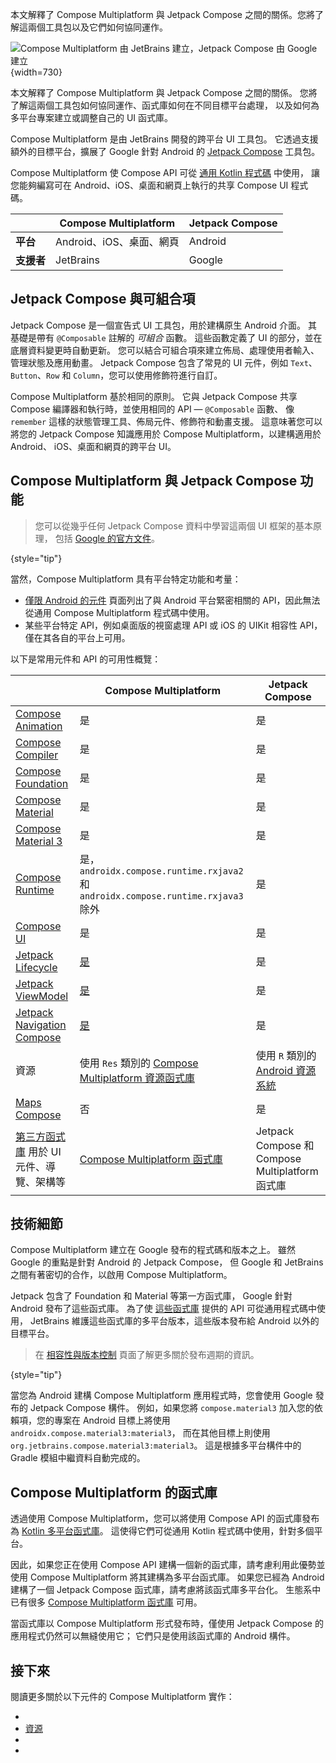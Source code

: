 [//]: # (title: Compose Multiplatform 與 Jetpack Compose)

<web-summary>本文解釋了 Compose Multiplatform 與 Jetpack Compose 之間的關係。您將了解這兩個工具包以及它們如何協同運作。</web-summary>

![Compose Multiplatform 由 JetBrains 建立，Jetpack Compose 由 Google 建立](compose-multiplatform-and-jetpack-compose.png){width=730}

<tldr>
本文解釋了 Compose Multiplatform 與 Jetpack Compose 之間的關係。
您將了解這兩個工具包如何協同運作、函式庫如何在不同目標平台處理，
以及如何為多平台專案建立或調整自己的 UI 函式庫。
</tldr>

Compose Multiplatform 是由 JetBrains 開發的跨平台 UI 工具包。
它透過支援額外的目標平台，擴展了 Google 針對 Android 的 [Jetpack Compose](https://developer.android.com/jetpack/compose) 工具包。

Compose Multiplatform 使 Compose API 可從 [通用 Kotlin 程式碼](multiplatform-discover-project.md#common-code) 中使用，
讓您能夠編寫可在 Android、iOS、桌面和網頁上執行的共享 Compose UI 程式碼。

|                  | **Compose Multiplatform**  | **Jetpack Compose** |
|------------------|----------------------------|---------------------|
| **平台**         | Android、iOS、桌面、網頁   | Android             |
| **支援者**       | JetBrains                  | Google              |

## Jetpack Compose 與可組合項

Jetpack Compose 是一個宣告式 UI 工具包，用於建構原生 Android 介面。
其基礎是帶有 `@Composable` 註解的 _可組合_ 函數。
這些函數定義了 UI 的部分，並在底層資料變更時自動更新。
您可以結合可組合項來建立佈局、處理使用者輸入、管理狀態及應用動畫。
Jetpack Compose 包含了常見的 UI 元件，例如 `Text`、`Button`、`Row` 和 `Column`，您可以使用修飾符進行自訂。

Compose Multiplatform 基於相同的原則。
它與 Jetpack Compose 共享 Compose 編譯器和執行時，並使用相同的 API — `@Composable` 函數、
像 `remember` 這樣的狀態管理工具、佈局元件、修飾符和動畫支援。
這意味著您可以將您的 Jetpack Compose 知識應用於 Compose Multiplatform，以建構適用於 Android、
iOS、桌面和網頁的跨平台 UI。

## Compose Multiplatform 與 Jetpack Compose 功能

> 您可以從幾乎任何 Jetpack Compose 資料中學習這兩個 UI 框架的基本原理，
> 包括 [Google 的官方文件](https://developer.android.com/jetpack/compose/documentation)。
> 
{style="tip"}

當然，Compose Multiplatform 具有平台特定功能和考量：

*   [僅限 Android 的元件](compose-android-only-components.md) 頁面列出了與 Android 平台緊密相關的 API，因此無法從通用 Compose Multiplatform 程式碼中使用。
*   某些平台特定 API，例如桌面版的視窗處理 API 或 iOS 的 UIKit 相容性 API，僅在其各自的平台上可用。

以下是常用元件和 API 的可用性概覽：

|                                                                                                                     | **Compose Multiplatform**                                                                                 | **Jetpack Compose**                                                                                    |
|---------------------------------------------------------------------------------------------------------------------|-----------------------------------------------------------------------------------------------------------|--------------------------------------------------------------------------------------------------------|
| [Compose Animation](https://developer.android.com/jetpack/androidx/releases/compose-animation)                      | 是                                                                                                        | 是                                                                                                     |
| [Compose Compiler](https://developer.android.com/jetpack/androidx/releases/compose-compiler)                        | 是                                                                                                        | 是                                                                                                     |
| [Compose Foundation](https://developer.android.com/jetpack/androidx/releases/compose-foundation)                    | 是                                                                                                        | 是                                                                                                     |
| [Compose Material](https://developer.android.com/jetpack/androidx/releases/compose-material)                        | 是                                                                                                        | 是                                                                                                     |
| [Compose Material 3](https://developer.android.com/jetpack/androidx/releases/compose-material30)                    | 是                                                                                                        | 是                                                                                                     |
| [Compose Runtime](https://developer.android.com/jetpack/androidx/releases/compose-runtime)                          | 是，`androidx.compose.runtime.rxjava2` 和 `androidx.compose.runtime.rxjava3` 除外                        | 是                                                                                                     |
| [Compose UI](https://developer.android.com/jetpack/androidx/releases/compose-ui)                                    | 是                                                                                                        | 是                                                                                                     |
| [Jetpack Lifecycle](https://developer.android.com/jetpack/androidx/releases/lifecycle)                              | [是](compose-lifecycle.md)                                                                                | 是                                                                                                     |
| [Jetpack ViewModel](https://developer.android.com/topic/libraries/architecture/viewmodel)                           | [是](compose-viewmodel.md)                                                                                | 是                                                                                                     |
| [Jetpack Navigation Compose](https://developer.android.com/jetpack/androidx/releases/navigation)                    | [是](compose-navigation-routing.md)                                                                       | 是                                                                                                     |
| 資源                                                                                                                | 使用 `Res` 類別的 [Compose Multiplatform 資源函式庫](compose-multiplatform-resources.md)                  | 使用 `R` 類別的 [Android 資源系統](https://developer.android.com/jetpack/compose/resources)              |
| [Maps Compose](https://developers.google.com/maps/documentation/android-sdk/maps-compose)                           | 否                                                                                                        | 是                                                                                                     |
| [第三方函式庫](#libraries-for-compose-multiplatform) 用於 UI 元件、導覽、架構等 | [Compose Multiplatform 函式庫](https://github.com/terrakok/kmp-awesome?tab=readme-ov-file#-compose-ui) | Jetpack Compose 和 Compose Multiplatform 函式庫                                                      |

## 技術細節

Compose Multiplatform 建立在 Google 發布的程式碼和版本之上。
雖然 Google 的重點是針對 Android 的 Jetpack Compose，
但 Google 和 JetBrains 之間有著密切的合作，以啟用 Compose Multiplatform。

Jetpack 包含了 Foundation 和 Material 等第一方函式庫，
Google 針對 Android 發布了這些函式庫。
為了使 [這些函式庫](https://github.com/JetBrains/compose-multiplatform-core) 提供的 API 可從通用程式碼中使用，
JetBrains 維護這些函式庫的多平台版本，這些版本發布給 Android 以外的目標平台。

> 在 [相容性與版本控制](compose-compatibility-and-versioning.md#jetpack-compose-and-compose-multiplatform-release-cycles) 頁面了解更多關於發布週期的資訊。
> 
{style="tip"}

當您為 Android 建構 Compose Multiplatform 應用程式時，您會使用 Google 發布的 Jetpack Compose 構件。
例如，如果您將 `compose.material3` 加入您的依賴項，您的專案在 Android 目標上將使用 `androidx.compose.material3:material3`，
而在其他目標上則使用 `org.jetbrains.compose.material3:material3`。
這是根據多平台構件中的 Gradle 模組中繼資料自動完成的。

## Compose Multiplatform 的函式庫

透過使用 Compose Multiplatform，您可以將使用 Compose API 的函式庫發布為 [Kotlin 多平台函式庫](multiplatform-publish-lib-setup.md)。
這使得它們可從通用 Kotlin 程式碼中使用，針對多個平台。

因此，如果您正在使用 Compose API 建構一個新的函式庫，請考慮利用此優勢並使用 Compose Multiplatform 將其建構為多平台函式庫。
如果您已經為 Android 建構了一個 Jetpack Compose 函式庫，請考慮將該函式庫多平台化。
生態系中已有很多 [Compose Multiplatform 函式庫](https://github.com/terrakok/kmp-awesome#-compose-ui) 可用。

當函式庫以 Compose Multiplatform 形式發布時，僅使用 Jetpack Compose 的應用程式仍然可以無縫使用它；
它們只是使用該函式庫的 Android 構件。

## 接下來

閱讀更多關於以下元件的 Compose Multiplatform 實作：
  * [](compose-lifecycle.md)
  * [資源](compose-multiplatform-resources.md)
  * [](compose-viewmodel.md)
  * [](compose-navigation-routing.md)